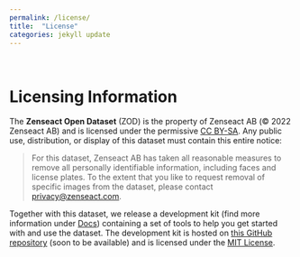 ```yaml
---
permalink: /license/
title:  "License"
categories: jekyll update
---
```

<br>

# Licensing Information
The **Zenseact Open Dataset** (ZOD) is the property of Zenseact AB (© 2022 Zenseact AB) and is licensed under the permissive [CC BY-SA](https://creativecommons.org/licenses/by-sa/4.0/). Any public use, distribution, or display of this dataset must contain this entire notice:
>For this dataset, Zenseact AB has taken all reasonable measures to remove all personally identifiable information, including faces and license plates. To the extent that you like to request removal of specific images from the dataset, please contact privacy@zenseact.com.

Together with this dataset, we release a development kit (find more information under [Docs](/docs)) containing a set of tools to help you get started with and use the dataset. The development kit is hosted on [this GitHub repository](https://github.com/zenseact/zod) (soon to be available) and is licensed under the [MIT License](https://opensource.org/licenses/MIT).